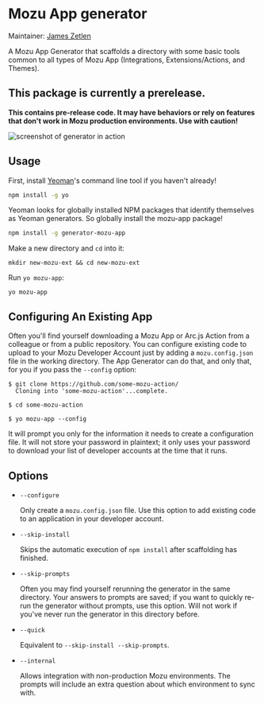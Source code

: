# Mozu App generator

Maintainer: [James Zetlen](https://github.com/zetlen)

A Mozu App Generator that scaffolds a directory with some basic tools common to all types of Mozu App (Integrations, Extensions/Actions, and Themes). 

## This package is currently a prerelease.
**This contains pre-release code. It may have behaviors or rely on features that don't work in Mozu production environments. Use with caution!**

![screenshot of generator in action](http://i.imgur.com/bwJfTEW.png)

## Usage

First, install [Yeoman](http://yeoman.io)'s command line tool if you haven't already!

```bash
npm install -g yo
```

Yeoman looks for globally installed NPM packages that identify themselves as Yeoman generators. So globally install the mozu-app package!

```bash
npm install -g generator-mozu-app
```

Make a new directory and `cd` into it:
```
mkdir new-mozu-ext && cd new-mozu-ext
```

Run `yo mozu-app`:
```
yo mozu-app
```

## Configuring An Existing App

Often you'll find yourself downloading a Mozu App or Arc.js Action from a colleague or from a public repository. You can configure existing code to upload to your Mozu Developer Account just by adding a `mozu.config.json` file in the working directory. The App Generator can do that, and only that, for you if you pass the `--config` option:

```
$ git clone https://github.com/some-mozu-action/
  Cloning into 'some-mozu-action'...complete.

$ cd some-mozu-action

$ yo mozu-app --config

```

It will prompt you only for the information it needs to create a configuration file. It will not store your password in plaintext; it only uses your password to download your list of developer accounts at the time that it runs.

## Options

* `--configure`

  Only create a `mozu.config.json` file. Use this option to add existing code to an application in your developer account.

* `--skip-install`
  
  Skips the automatic execution of `npm install` after scaffolding has finished.

* `--skip-prompts`

  Often you may find yourself rerunning the generator in the same directory. Your answers to prompts are saved; if you want to quickly re-run the generator without prompts, use this option. Will not work if you've never run the generator in this directory before.

* `--quick`
  
  Equivalent to `--skip-install --skip-prompts`.

* `--internal`

  Allows integration with non-production Mozu environments. The prompts will include an extra question about which environment to sync with.
